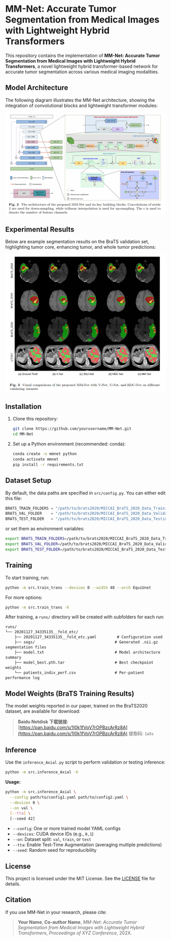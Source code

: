# MM-Net: Accurate Tumor Segmentation from Medical Images with Lightweight Hybrid Transformers

This repository contains the implementation of **MM-Net: Accurate Tumor Segmentation from Medical Images with Lightweight Hybrid Transformers**, a novel lightweight hybrid transformer-based network for accurate tumor segmentation across various medical imaging modalities.

## Model Architecture

The following diagram illustrates the MM-Net architecture, showing the integration of convolutional blocks and lightweight transformer modules:

![MM-Net Architecture](docs/mmnet_architecture.png)

## Experimental Results

Below are example segmentation results on the BraTS validation set, highlighting tumor core, enhancing tumor, and whole tumor predictions:

![Segmentation Results](docs/results.png)

## Installation

1. Clone this repository:

   ```bash
   git clone https://github.com/yourusername/MM-Net.git
   cd MM-Net
   ```
2. Set up a Python environment (recommended: conda):

   ```bash
   conda create -n mmnet python
   conda activate mmnet
   pip install -r requirements.txt
   ```

## Dataset Setup

By default, the data paths are specified in `src/config.py`. You can either edit this file:

```python
BRATS_TRAIN_FOLDERS = "/path/to/brats2020/MICCAI_BraTS_2020_Data_Training"
BRATS_VAL_FOLDER    = "/path/to/brats2020/MICCAI_BraTS_2020_Data_Validation"
BRATS_TEST_FOLDER   = "/path/to/brats2020/MICCAI_BraTS_2020_Data_Testing"
```

or set them as environment variables:

```bash
export BRATS_TRAIN_FOLDERS=/path/to/brats2020/MICCAI_BraTS_2020_Data_Training
export BRATS_VAL_FOLDER=/path/to/brats2020/MICCAI_BraTS_2020_Data_Validation
export BRATS_TEST_FOLDER=/path/to/brats2020/MICCAI_BraTS_2020_Data_Testing
```

## Training

To start training, run:

```bash
python -m src.train_trans --devices 0 --width 48 --arch EquiUnet
```

For more options:

```bash
python -m src.train_trans -h
```

After training, a `runs/` directory will be created with subfolders for each run:

```
runs/
└── 20201127_34335135__fold_etc/
    ├── 20201127_34335135__fold_etc.yaml         # Configuration used
    ├── segs/                                   # Generated .nii.gz segmentation files
    ├── model.txt                               # Model architecture summary
    ├── model_best.pth.tar                      # Best checkpoint weights
    └── patients_indiv_perf.csv                 # Per-patient performance log
```

## Model Weights (BraTS Training Results)

The model weights reported in our paper, trained on the BraTS2020 dataset, are available for download:

> **Baidu Netdisk 下载链接**: [https://pan.baidu.com/s/1I0k1fVqV7rOPBzcArRz8A](https://pan.baidu.com/s/1I0k1fVqV7rOPBzcArRz8A)
> 提取码: `1a5s`


## Inference

Use the `inference_Axial.py` script to perform validation or testing inference:

```bash
python -m src.inference_Axial -h
```

**Usage:**

```bash
python -m src.inference_Axial \
  --config path/to/config1.yaml path/to/config2.yaml \
  --devices 0 \
  --on val \
  [--tta] \
  [--seed 42]
```

* `--config`: One or more trained model YAML configs
* `--devices`: CUDA device IDs (e.g., `0,1`)
* `--on`: Dataset split: `val`, `train`, or `test`
* `--tta`: Enable Test-Time Augmentation (averaging multiple predictions)
* `--seed`: Random seed for reproducibility



## License

This project is licensed under the MIT License. See the [LICENSE](LICENSE) file for details.

## Citation

If you use MM-Net in your research, please cite:

> **Your Name**, **Co-author Name**, *MM-Net: Accurate Tumor Segmentation from Medical Images with Lightweight Hybrid Transformers*, *Proceedings of XYZ Conference*, 202X.
